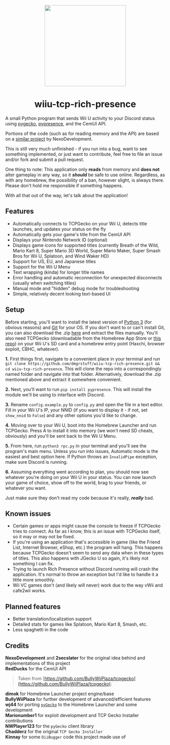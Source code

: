 <p align="center">
  <img width="256px" height="256px" src="https://i.living-me.me/i/fckk.png">
</p>

<h1 align="center">wiiu-tcp-rich-presence</h1>

A small Python program that sends Wii U activity to your Discord status using [pygecko](https://github.com/wiiudev/pyGecko), [pypresence](https://github.com/qwertyquerty/pypresence), and the CemUI API.

Portions of the code (such as for reading memory and the API) are based on a [similar project](https://github.com/NexoDevelopment/WiiU-DiscordRichPresence) by NexoDevelopment.

This is still very much unfinished - if you run into a bug, want to see something implemented, or just want to contribute, feel free to file an issue and/or fork and submit a pull request.

One thing to note: This application only **reads** from memory and **does not** alter gameplay in any way, so it ***should*** be safe to use online. Regardless, as with any homebrew, the possibility of a ban, however slight, is always there. Please don't hold me responsible if something happens.

With all that out of the way, let's talk about the application!

## Features

- Automatically connects to TCPGecko on your Wii U, detects title launches, and updates your status on the fly
- Automatically gets your game's title from the CemUI API
- Displays your Nintendo Network ID (optional)
- Displays game icons for supported titles (currently Breath of the Wild, Mario Kart 8, Super Mario 3D World, Super Mario Maker, Super Smash Bros for Wii U, Splatoon, and Wind Waker HD)
- Support for US, EU, and Japanese titles
- Support for the Wii U Menu
- Text wrapping (kinda) for longer title names
- Error handling and automatic reconnection for unexpected disconnects (usually when switching titles)
- Manual mode and "hidden" debug mode for troubleshooting
- Simple, relatively decent looking text-based UI

## Setup

Before starting, you'll want to install the latest version of [Python 3](https://www.python.org/downloads/) (for obvious reasons) and [Git](https://git-scm.com/) for your OS. If you don't want to or can't install Git, you can also download the .zip [here](https://github.com/dmgrstuff/wiiu-tcp-rich-presence/archive/master.zip) and extract the files manually. You'll also need TCPGecko (downloadable from the Homebrew App Store or [this repo](https://github.com/BullyWiiPlaza/tcpgecko/)) on your Wii U's SD card and a homebrew entry point (Haxchi, browser exploit, CBHC, whatever).

**1.** First things first, navigate to a convenient place in your terminal and run `git clone https://github.com/dmgrstuff/wiiu-tcp-rich-presence.git && cd wiiu-tcp-rich-presence`. This will clone the repo into a correspondingly named folder and navigate into that folder. Alternatively, download the .zip mentioned above and extract it somewhere convenient.

**2.** Next, you'll want to run `pip install pypresence`. This will install the module we'll be using to interface with Discord.

**3.** Rename `config.example.py` to `config.py` and open the file in a text editor. Fill in your Wii U's IP, your NNID (if you want to display it - if not, set `show_nnid` to `False`) and any other options you'd like to change.

**4.** Moving over to your Wii U, boot into the Homebrew Launcher and run TCPGecko. Press A to install it into memory (we won't need SD cheats, obviously) and you'll be sent back to the Wii U Menu.

**5.** From here, run `python3 rpc.py` in your terminal and you'll see the program's main menu. Unless you run into issues, Automatic mode is the easiest and best option here. If Python throws an `InvalidPipe` exception, make sure Discord is running.

**6.** Assuming everything went according to plan, you should now see whatever you're doing on your Wii U in your status. You can now launch your game of choice, show off to the world, brag to your friends, or whatever you want.

Just make sure they don't read my code because it's really, ***really*** bad.

## Known issues

- Certain games or apps might cause the console to freeze if TCPGecko tries to connect. As far as I know, this is an issue with TCPGecko itself, so it may or may not be fixed.
- If you're using an application that's accessible in game (like the Friend List, Internet Browser, eShop, etc.) the program will hang. This happens because TCPGecko doesn't seem to send any data when in these types of titles. This also happens with JGecko U so again, it's likely not something I can fix.
- Trying to launch Rich Presence without Discord running will crash the application. It's normal to throw an exception but I'd like to handle it a little more smoothly.
- Wii VC games don't (and likely will never) work due to the way vWii and cafe2wii works.

## Planned features

- Better translation/localization support
- Detailed stats for games like Splatoon, Mario Kart 8, Smash, etc.
- Less spaghetti in the code

## Credits

**NexoDevelopment** and **2secslater** for the original idea behind and implementations of this project  
**RedDucks** for the CemUI API

> Taken from [https://github.com/BullyWiiPlaza/tcpgecko](https://github.com/BullyWiiPlaza/tcpgecko):

**dimok** for Homebrew Launcher project engine/base  
**BullyWiiPlaza** for further development of advanced/efficient features  
**wj44** for porting [`pyGecko`](https://github.com/wiiudev/pyGecko) to the Homebrew Launcher and some development  
**Marionumber1** for exploit development and TCP Gecko Installer contributions  
**NWPlayer123** for the `pyGecko` client library  
**Chadderz** for the original `TCP Gecko Installer`  
**Kinnay** for some `DiiBugger` code this project made use of
